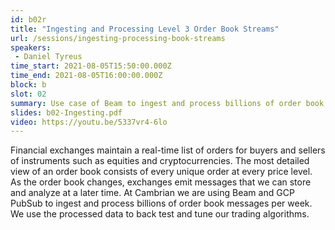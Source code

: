 ```yaml
---
id: b02r
title: "Ingesting and Processing Level 3 Order Book Streams"
url: /sessions/ingesting-processing-book-streams
speakers:
 - Daniel Tyreus
time_start: 2021-08-05T15:50:00.000Z
time_end: 2021-08-05T16:00:00.000Z
block: b
slot: 02
summary: Use case of Beam to ingest and process billions of order book messages for cryptocurrency.
slides: b02-Ingesting.pdf
video: https://youtu.be/5337vr4-6lo
---
```


Financial exchanges maintain a real-time list of orders for buyers and sellers of instruments such as equities and cryptocurrencies. The most detailed view of an order book consists of every unique order at every price level. As the order book changes, exchanges emit messages that we can store and analyze at a later time. At Cambrian we are using Beam and GCP PubSub to ingest and process billions of order book messages per week. We use the processed data to back test and tune our trading algorithms.
